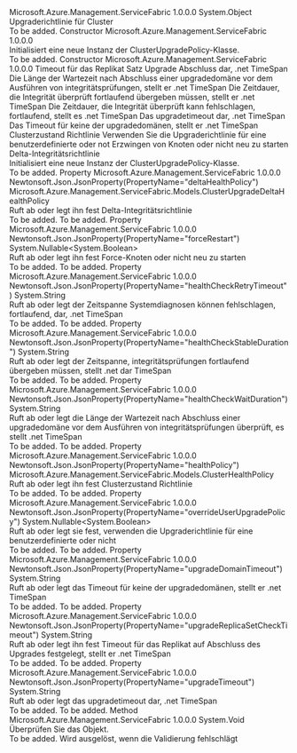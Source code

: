 <Type Name="ClusterUpgradePolicy" FullName="Microsoft.Azure.Management.ServiceFabric.Models.ClusterUpgradePolicy">
  <TypeSignature Language="C#" Value="public class ClusterUpgradePolicy" />
  <TypeSignature Language="ILAsm" Value=".class public auto ansi beforefieldinit ClusterUpgradePolicy extends System.Object" />
  <TypeSignature Language="DocId" Value="T:Microsoft.Azure.Management.ServiceFabric.Models.ClusterUpgradePolicy" />
  <TypeSignature Language="VB.NET" Value="Public Class ClusterUpgradePolicy" />
  <TypeSignature Language="F#" Value="type ClusterUpgradePolicy = class" />
  <AssemblyInfo>
    <AssemblyName>Microsoft.Azure.Management.ServiceFabric</AssemblyName>
    <AssemblyVersion>1.0.0.0</AssemblyVersion>
  </AssemblyInfo>
  <Base>
    <BaseTypeName>System.Object</BaseTypeName>
  </Base>
  <Interfaces />
  <Docs>
    <summary>
            Upgraderichtlinie für Cluster
            </summary>
    <remarks>To be added.</remarks>
  </Docs>
  <Members>
    <Member MemberName=".ctor">
      <MemberSignature Language="C#" Value="public ClusterUpgradePolicy ();" />
      <MemberSignature Language="ILAsm" Value=".method public hidebysig specialname rtspecialname instance void .ctor() cil managed" />
      <MemberSignature Language="DocId" Value="M:Microsoft.Azure.Management.ServiceFabric.Models.ClusterUpgradePolicy.#ctor" />
      <MemberSignature Language="VB.NET" Value="Public Sub New ()" />
      <MemberType>Constructor</MemberType>
      <AssemblyInfo>
        <AssemblyName>Microsoft.Azure.Management.ServiceFabric</AssemblyName>
        <AssemblyVersion>1.0.0.0</AssemblyVersion>
      </AssemblyInfo>
      <Parameters />
      <Docs>
        <summary>
            Initialisiert eine neue Instanz der ClusterUpgradePolicy-Klasse.
            </summary>
        <remarks>To be added.</remarks>
      </Docs>
    </Member>
    <Member MemberName=".ctor">
      <MemberSignature Language="C#" Value="public ClusterUpgradePolicy (string upgradeReplicaSetCheckTimeout, string healthCheckWaitDuration, string healthCheckStableDuration, string healthCheckRetryTimeout, string upgradeTimeout, string upgradeDomainTimeout, Microsoft.Azure.Management.ServiceFabric.Models.ClusterHealthPolicy healthPolicy, Nullable&lt;bool&gt; overrideUserUpgradePolicy = null, Nullable&lt;bool&gt; forceRestart = null, Microsoft.Azure.Management.ServiceFabric.Models.ClusterUpgradeDeltaHealthPolicy deltaHealthPolicy = null);" />
      <MemberSignature Language="ILAsm" Value=".method public hidebysig specialname rtspecialname instance void .ctor(string upgradeReplicaSetCheckTimeout, string healthCheckWaitDuration, string healthCheckStableDuration, string healthCheckRetryTimeout, string upgradeTimeout, string upgradeDomainTimeout, class Microsoft.Azure.Management.ServiceFabric.Models.ClusterHealthPolicy healthPolicy, valuetype System.Nullable`1&lt;bool&gt; overrideUserUpgradePolicy, valuetype System.Nullable`1&lt;bool&gt; forceRestart, class Microsoft.Azure.Management.ServiceFabric.Models.ClusterUpgradeDeltaHealthPolicy deltaHealthPolicy) cil managed" />
      <MemberSignature Language="DocId" Value="M:Microsoft.Azure.Management.ServiceFabric.Models.ClusterUpgradePolicy.#ctor(System.String,System.String,System.String,System.String,System.String,System.String,Microsoft.Azure.Management.ServiceFabric.Models.ClusterHealthPolicy,System.Nullable{System.Boolean},System.Nullable{System.Boolean},Microsoft.Azure.Management.ServiceFabric.Models.ClusterUpgradeDeltaHealthPolicy)" />
      <MemberSignature Language="VB.NET" Value="Public Sub New (upgradeReplicaSetCheckTimeout As String, healthCheckWaitDuration As String, healthCheckStableDuration As String, healthCheckRetryTimeout As String, upgradeTimeout As String, upgradeDomainTimeout As String, healthPolicy As ClusterHealthPolicy, Optional overrideUserUpgradePolicy As Nullable(Of Boolean) = null, Optional forceRestart As Nullable(Of Boolean) = null, Optional deltaHealthPolicy As ClusterUpgradeDeltaHealthPolicy = null)" />
      <MemberSignature Language="F#" Value="new Microsoft.Azure.Management.ServiceFabric.Models.ClusterUpgradePolicy : string * string * string * string * string * string * Microsoft.Azure.Management.ServiceFabric.Models.ClusterHealthPolicy * Nullable&lt;bool&gt; * Nullable&lt;bool&gt; * Microsoft.Azure.Management.ServiceFabric.Models.ClusterUpgradeDeltaHealthPolicy -&gt; Microsoft.Azure.Management.ServiceFabric.Models.ClusterUpgradePolicy" Usage="new Microsoft.Azure.Management.ServiceFabric.Models.ClusterUpgradePolicy (upgradeReplicaSetCheckTimeout, healthCheckWaitDuration, healthCheckStableDuration, healthCheckRetryTimeout, upgradeTimeout, upgradeDomainTimeout, healthPolicy, overrideUserUpgradePolicy, forceRestart, deltaHealthPolicy)" />
      <MemberType>Constructor</MemberType>
      <AssemblyInfo>
        <AssemblyName>Microsoft.Azure.Management.ServiceFabric</AssemblyName>
        <AssemblyVersion>1.0.0.0</AssemblyVersion>
      </AssemblyInfo>
      <Parameters>
        <Parameter Name="upgradeReplicaSetCheckTimeout" Type="System.String" />
        <Parameter Name="healthCheckWaitDuration" Type="System.String" />
        <Parameter Name="healthCheckStableDuration" Type="System.String" />
        <Parameter Name="healthCheckRetryTimeout" Type="System.String" />
        <Parameter Name="upgradeTimeout" Type="System.String" />
        <Parameter Name="upgradeDomainTimeout" Type="System.String" />
        <Parameter Name="healthPolicy" Type="Microsoft.Azure.Management.ServiceFabric.Models.ClusterHealthPolicy" />
        <Parameter Name="overrideUserUpgradePolicy" Type="System.Nullable&lt;System.Boolean&gt;" />
        <Parameter Name="forceRestart" Type="System.Nullable&lt;System.Boolean&gt;" />
        <Parameter Name="deltaHealthPolicy" Type="Microsoft.Azure.Management.ServiceFabric.Models.ClusterUpgradeDeltaHealthPolicy" />
      </Parameters>
      <Docs>
        <param name="upgradeReplicaSetCheckTimeout">Timeout für das Replikat Satz Upgrade Abschluss dar, .net TimeSpan</param>
        <param name="healthCheckWaitDuration">Die Länge der Wartezeit nach Abschluss einer upgradedomäne vor dem Ausführen von integritätsprüfungen, stellt er .net TimeSpan</param>
        <param name="healthCheckStableDuration">Die Zeitdauer, die Integrität überprüft fortlaufend übergeben müssen, stellt er .net TimeSpan</param>
        <param name="healthCheckRetryTimeout">Die Zeitdauer, die Integrität überprüft kann fehlschlagen, fortlaufend, stellt es .net TimeSpan</param>
        <param name="upgradeTimeout">Das upgradetimeout dar, .net TimeSpan</param>
        <param name="upgradeDomainTimeout">Das Timeout für keine der upgradedomänen, stellt er .net TimeSpan</param>
        <param name="healthPolicy">Clusterzustand Richtlinie</param>
        <param name="overrideUserUpgradePolicy">Verwenden Sie die Upgraderichtlinie für eine benutzerdefinierte oder not</param>
        <param name="forceRestart">Erzwingen von Knoten oder nicht neu zu starten</param>
        <param name="deltaHealthPolicy">Delta-Integritätsrichtlinie</param>
        <summary>
            Initialisiert eine neue Instanz der ClusterUpgradePolicy-Klasse.
            </summary>
        <remarks>To be added.</remarks>
      </Docs>
    </Member>
    <Member MemberName="DeltaHealthPolicy">
      <MemberSignature Language="C#" Value="public Microsoft.Azure.Management.ServiceFabric.Models.ClusterUpgradeDeltaHealthPolicy DeltaHealthPolicy { get; set; }" />
      <MemberSignature Language="ILAsm" Value=".property instance class Microsoft.Azure.Management.ServiceFabric.Models.ClusterUpgradeDeltaHealthPolicy DeltaHealthPolicy" />
      <MemberSignature Language="DocId" Value="P:Microsoft.Azure.Management.ServiceFabric.Models.ClusterUpgradePolicy.DeltaHealthPolicy" />
      <MemberSignature Language="VB.NET" Value="Public Property DeltaHealthPolicy As ClusterUpgradeDeltaHealthPolicy" />
      <MemberSignature Language="F#" Value="member this.DeltaHealthPolicy : Microsoft.Azure.Management.ServiceFabric.Models.ClusterUpgradeDeltaHealthPolicy with get, set" Usage="Microsoft.Azure.Management.ServiceFabric.Models.ClusterUpgradePolicy.DeltaHealthPolicy" />
      <MemberType>Property</MemberType>
      <AssemblyInfo>
        <AssemblyName>Microsoft.Azure.Management.ServiceFabric</AssemblyName>
        <AssemblyVersion>1.0.0.0</AssemblyVersion>
      </AssemblyInfo>
      <Attributes>
        <Attribute>
          <AttributeName>Newtonsoft.Json.JsonProperty(PropertyName="deltaHealthPolicy")</AttributeName>
        </Attribute>
      </Attributes>
      <ReturnValue>
        <ReturnType>Microsoft.Azure.Management.ServiceFabric.Models.ClusterUpgradeDeltaHealthPolicy</ReturnType>
      </ReturnValue>
      <Docs>
        <summary>
            Ruft ab oder legt ihn fest Delta-Integritätsrichtlinie
            </summary>
        <value>To be added.</value>
        <remarks>To be added.</remarks>
      </Docs>
    </Member>
    <Member MemberName="ForceRestart">
      <MemberSignature Language="C#" Value="public Nullable&lt;bool&gt; ForceRestart { get; set; }" />
      <MemberSignature Language="ILAsm" Value=".property instance valuetype System.Nullable`1&lt;bool&gt; ForceRestart" />
      <MemberSignature Language="DocId" Value="P:Microsoft.Azure.Management.ServiceFabric.Models.ClusterUpgradePolicy.ForceRestart" />
      <MemberSignature Language="VB.NET" Value="Public Property ForceRestart As Nullable(Of Boolean)" />
      <MemberSignature Language="F#" Value="member this.ForceRestart : Nullable&lt;bool&gt; with get, set" Usage="Microsoft.Azure.Management.ServiceFabric.Models.ClusterUpgradePolicy.ForceRestart" />
      <MemberType>Property</MemberType>
      <AssemblyInfo>
        <AssemblyName>Microsoft.Azure.Management.ServiceFabric</AssemblyName>
        <AssemblyVersion>1.0.0.0</AssemblyVersion>
      </AssemblyInfo>
      <Attributes>
        <Attribute>
          <AttributeName>Newtonsoft.Json.JsonProperty(PropertyName="forceRestart")</AttributeName>
        </Attribute>
      </Attributes>
      <ReturnValue>
        <ReturnType>System.Nullable&lt;System.Boolean&gt;</ReturnType>
      </ReturnValue>
      <Docs>
        <summary>
            Ruft ab oder legt ihn fest Force-Knoten oder nicht neu zu starten
            </summary>
        <value>To be added.</value>
        <remarks>To be added.</remarks>
      </Docs>
    </Member>
    <Member MemberName="HealthCheckRetryTimeout">
      <MemberSignature Language="C#" Value="public string HealthCheckRetryTimeout { get; set; }" />
      <MemberSignature Language="ILAsm" Value=".property instance string HealthCheckRetryTimeout" />
      <MemberSignature Language="DocId" Value="P:Microsoft.Azure.Management.ServiceFabric.Models.ClusterUpgradePolicy.HealthCheckRetryTimeout" />
      <MemberSignature Language="VB.NET" Value="Public Property HealthCheckRetryTimeout As String" />
      <MemberSignature Language="F#" Value="member this.HealthCheckRetryTimeout : string with get, set" Usage="Microsoft.Azure.Management.ServiceFabric.Models.ClusterUpgradePolicy.HealthCheckRetryTimeout" />
      <MemberType>Property</MemberType>
      <AssemblyInfo>
        <AssemblyName>Microsoft.Azure.Management.ServiceFabric</AssemblyName>
        <AssemblyVersion>1.0.0.0</AssemblyVersion>
      </AssemblyInfo>
      <Attributes>
        <Attribute>
          <AttributeName>Newtonsoft.Json.JsonProperty(PropertyName="healthCheckRetryTimeout")</AttributeName>
        </Attribute>
      </Attributes>
      <ReturnValue>
        <ReturnType>System.String</ReturnType>
      </ReturnValue>
      <Docs>
        <summary>
            Ruft ab oder legt der Zeitspanne Systemdiagnosen können fehlschlagen, fortlaufend, dar, .net TimeSpan
            </summary>
        <value>To be added.</value>
        <remarks>To be added.</remarks>
      </Docs>
    </Member>
    <Member MemberName="HealthCheckStableDuration">
      <MemberSignature Language="C#" Value="public string HealthCheckStableDuration { get; set; }" />
      <MemberSignature Language="ILAsm" Value=".property instance string HealthCheckStableDuration" />
      <MemberSignature Language="DocId" Value="P:Microsoft.Azure.Management.ServiceFabric.Models.ClusterUpgradePolicy.HealthCheckStableDuration" />
      <MemberSignature Language="VB.NET" Value="Public Property HealthCheckStableDuration As String" />
      <MemberSignature Language="F#" Value="member this.HealthCheckStableDuration : string with get, set" Usage="Microsoft.Azure.Management.ServiceFabric.Models.ClusterUpgradePolicy.HealthCheckStableDuration" />
      <MemberType>Property</MemberType>
      <AssemblyInfo>
        <AssemblyName>Microsoft.Azure.Management.ServiceFabric</AssemblyName>
        <AssemblyVersion>1.0.0.0</AssemblyVersion>
      </AssemblyInfo>
      <Attributes>
        <Attribute>
          <AttributeName>Newtonsoft.Json.JsonProperty(PropertyName="healthCheckStableDuration")</AttributeName>
        </Attribute>
      </Attributes>
      <ReturnValue>
        <ReturnType>System.String</ReturnType>
      </ReturnValue>
      <Docs>
        <summary>
            Ruft ab oder legt der Zeitspanne, integritätsprüfungen fortlaufend übergeben müssen, stellt .net dar TimeSpan
            </summary>
        <value>To be added.</value>
        <remarks>To be added.</remarks>
      </Docs>
    </Member>
    <Member MemberName="HealthCheckWaitDuration">
      <MemberSignature Language="C#" Value="public string HealthCheckWaitDuration { get; set; }" />
      <MemberSignature Language="ILAsm" Value=".property instance string HealthCheckWaitDuration" />
      <MemberSignature Language="DocId" Value="P:Microsoft.Azure.Management.ServiceFabric.Models.ClusterUpgradePolicy.HealthCheckWaitDuration" />
      <MemberSignature Language="VB.NET" Value="Public Property HealthCheckWaitDuration As String" />
      <MemberSignature Language="F#" Value="member this.HealthCheckWaitDuration : string with get, set" Usage="Microsoft.Azure.Management.ServiceFabric.Models.ClusterUpgradePolicy.HealthCheckWaitDuration" />
      <MemberType>Property</MemberType>
      <AssemblyInfo>
        <AssemblyName>Microsoft.Azure.Management.ServiceFabric</AssemblyName>
        <AssemblyVersion>1.0.0.0</AssemblyVersion>
      </AssemblyInfo>
      <Attributes>
        <Attribute>
          <AttributeName>Newtonsoft.Json.JsonProperty(PropertyName="healthCheckWaitDuration")</AttributeName>
        </Attribute>
      </Attributes>
      <ReturnValue>
        <ReturnType>System.String</ReturnType>
      </ReturnValue>
      <Docs>
        <summary>
            Ruft ab oder legt die Länge der Wartezeit nach Abschluss einer upgradedomäne vor dem Ausführen von integritätsprüfungen überprüft, es stellt .net TimeSpan
            </summary>
        <value>To be added.</value>
        <remarks>To be added.</remarks>
      </Docs>
    </Member>
    <Member MemberName="HealthPolicy">
      <MemberSignature Language="C#" Value="public Microsoft.Azure.Management.ServiceFabric.Models.ClusterHealthPolicy HealthPolicy { get; set; }" />
      <MemberSignature Language="ILAsm" Value=".property instance class Microsoft.Azure.Management.ServiceFabric.Models.ClusterHealthPolicy HealthPolicy" />
      <MemberSignature Language="DocId" Value="P:Microsoft.Azure.Management.ServiceFabric.Models.ClusterUpgradePolicy.HealthPolicy" />
      <MemberSignature Language="VB.NET" Value="Public Property HealthPolicy As ClusterHealthPolicy" />
      <MemberSignature Language="F#" Value="member this.HealthPolicy : Microsoft.Azure.Management.ServiceFabric.Models.ClusterHealthPolicy with get, set" Usage="Microsoft.Azure.Management.ServiceFabric.Models.ClusterUpgradePolicy.HealthPolicy" />
      <MemberType>Property</MemberType>
      <AssemblyInfo>
        <AssemblyName>Microsoft.Azure.Management.ServiceFabric</AssemblyName>
        <AssemblyVersion>1.0.0.0</AssemblyVersion>
      </AssemblyInfo>
      <Attributes>
        <Attribute>
          <AttributeName>Newtonsoft.Json.JsonProperty(PropertyName="healthPolicy")</AttributeName>
        </Attribute>
      </Attributes>
      <ReturnValue>
        <ReturnType>Microsoft.Azure.Management.ServiceFabric.Models.ClusterHealthPolicy</ReturnType>
      </ReturnValue>
      <Docs>
        <summary>
            Ruft ab oder legt ihn fest Clusterzustand Richtlinie
            </summary>
        <value>To be added.</value>
        <remarks>To be added.</remarks>
      </Docs>
    </Member>
    <Member MemberName="OverrideUserUpgradePolicy">
      <MemberSignature Language="C#" Value="public Nullable&lt;bool&gt; OverrideUserUpgradePolicy { get; set; }" />
      <MemberSignature Language="ILAsm" Value=".property instance valuetype System.Nullable`1&lt;bool&gt; OverrideUserUpgradePolicy" />
      <MemberSignature Language="DocId" Value="P:Microsoft.Azure.Management.ServiceFabric.Models.ClusterUpgradePolicy.OverrideUserUpgradePolicy" />
      <MemberSignature Language="VB.NET" Value="Public Property OverrideUserUpgradePolicy As Nullable(Of Boolean)" />
      <MemberSignature Language="F#" Value="member this.OverrideUserUpgradePolicy : Nullable&lt;bool&gt; with get, set" Usage="Microsoft.Azure.Management.ServiceFabric.Models.ClusterUpgradePolicy.OverrideUserUpgradePolicy" />
      <MemberType>Property</MemberType>
      <AssemblyInfo>
        <AssemblyName>Microsoft.Azure.Management.ServiceFabric</AssemblyName>
        <AssemblyVersion>1.0.0.0</AssemblyVersion>
      </AssemblyInfo>
      <Attributes>
        <Attribute>
          <AttributeName>Newtonsoft.Json.JsonProperty(PropertyName="overrideUserUpgradePolicy")</AttributeName>
        </Attribute>
      </Attributes>
      <ReturnValue>
        <ReturnType>System.Nullable&lt;System.Boolean&gt;</ReturnType>
      </ReturnValue>
      <Docs>
        <summary>
            Ruft ab oder legt sie fest, verwenden die Upgraderichtlinie für eine benutzerdefinierte oder nicht
            </summary>
        <value>To be added.</value>
        <remarks>To be added.</remarks>
      </Docs>
    </Member>
    <Member MemberName="UpgradeDomainTimeout">
      <MemberSignature Language="C#" Value="public string UpgradeDomainTimeout { get; set; }" />
      <MemberSignature Language="ILAsm" Value=".property instance string UpgradeDomainTimeout" />
      <MemberSignature Language="DocId" Value="P:Microsoft.Azure.Management.ServiceFabric.Models.ClusterUpgradePolicy.UpgradeDomainTimeout" />
      <MemberSignature Language="VB.NET" Value="Public Property UpgradeDomainTimeout As String" />
      <MemberSignature Language="F#" Value="member this.UpgradeDomainTimeout : string with get, set" Usage="Microsoft.Azure.Management.ServiceFabric.Models.ClusterUpgradePolicy.UpgradeDomainTimeout" />
      <MemberType>Property</MemberType>
      <AssemblyInfo>
        <AssemblyName>Microsoft.Azure.Management.ServiceFabric</AssemblyName>
        <AssemblyVersion>1.0.0.0</AssemblyVersion>
      </AssemblyInfo>
      <Attributes>
        <Attribute>
          <AttributeName>Newtonsoft.Json.JsonProperty(PropertyName="upgradeDomainTimeout")</AttributeName>
        </Attribute>
      </Attributes>
      <ReturnValue>
        <ReturnType>System.String</ReturnType>
      </ReturnValue>
      <Docs>
        <summary>
            Ruft ab oder legt das Timeout für keine der upgradedomänen, stellt er .net TimeSpan
            </summary>
        <value>To be added.</value>
        <remarks>To be added.</remarks>
      </Docs>
    </Member>
    <Member MemberName="UpgradeReplicaSetCheckTimeout">
      <MemberSignature Language="C#" Value="public string UpgradeReplicaSetCheckTimeout { get; set; }" />
      <MemberSignature Language="ILAsm" Value=".property instance string UpgradeReplicaSetCheckTimeout" />
      <MemberSignature Language="DocId" Value="P:Microsoft.Azure.Management.ServiceFabric.Models.ClusterUpgradePolicy.UpgradeReplicaSetCheckTimeout" />
      <MemberSignature Language="VB.NET" Value="Public Property UpgradeReplicaSetCheckTimeout As String" />
      <MemberSignature Language="F#" Value="member this.UpgradeReplicaSetCheckTimeout : string with get, set" Usage="Microsoft.Azure.Management.ServiceFabric.Models.ClusterUpgradePolicy.UpgradeReplicaSetCheckTimeout" />
      <MemberType>Property</MemberType>
      <AssemblyInfo>
        <AssemblyName>Microsoft.Azure.Management.ServiceFabric</AssemblyName>
        <AssemblyVersion>1.0.0.0</AssemblyVersion>
      </AssemblyInfo>
      <Attributes>
        <Attribute>
          <AttributeName>Newtonsoft.Json.JsonProperty(PropertyName="upgradeReplicaSetCheckTimeout")</AttributeName>
        </Attribute>
      </Attributes>
      <ReturnValue>
        <ReturnType>System.String</ReturnType>
      </ReturnValue>
      <Docs>
        <summary>
            Ruft ab oder legt ihn fest Timeout für das Replikat auf Abschluss des Upgrades festgelegt, stellt er .net TimeSpan
            </summary>
        <value>To be added.</value>
        <remarks>To be added.</remarks>
      </Docs>
    </Member>
    <Member MemberName="UpgradeTimeout">
      <MemberSignature Language="C#" Value="public string UpgradeTimeout { get; set; }" />
      <MemberSignature Language="ILAsm" Value=".property instance string UpgradeTimeout" />
      <MemberSignature Language="DocId" Value="P:Microsoft.Azure.Management.ServiceFabric.Models.ClusterUpgradePolicy.UpgradeTimeout" />
      <MemberSignature Language="VB.NET" Value="Public Property UpgradeTimeout As String" />
      <MemberSignature Language="F#" Value="member this.UpgradeTimeout : string with get, set" Usage="Microsoft.Azure.Management.ServiceFabric.Models.ClusterUpgradePolicy.UpgradeTimeout" />
      <MemberType>Property</MemberType>
      <AssemblyInfo>
        <AssemblyName>Microsoft.Azure.Management.ServiceFabric</AssemblyName>
        <AssemblyVersion>1.0.0.0</AssemblyVersion>
      </AssemblyInfo>
      <Attributes>
        <Attribute>
          <AttributeName>Newtonsoft.Json.JsonProperty(PropertyName="upgradeTimeout")</AttributeName>
        </Attribute>
      </Attributes>
      <ReturnValue>
        <ReturnType>System.String</ReturnType>
      </ReturnValue>
      <Docs>
        <summary>
            Ruft ab oder legt das upgradetimeout dar, .net TimeSpan
            </summary>
        <value>To be added.</value>
        <remarks>To be added.</remarks>
      </Docs>
    </Member>
    <Member MemberName="Validate">
      <MemberSignature Language="C#" Value="public virtual void Validate ();" />
      <MemberSignature Language="ILAsm" Value=".method public hidebysig newslot virtual instance void Validate() cil managed" />
      <MemberSignature Language="DocId" Value="M:Microsoft.Azure.Management.ServiceFabric.Models.ClusterUpgradePolicy.Validate" />
      <MemberSignature Language="VB.NET" Value="Public Overridable Sub Validate ()" />
      <MemberSignature Language="F#" Value="abstract member Validate : unit -&gt; unit&#xA;override this.Validate : unit -&gt; unit" Usage="clusterUpgradePolicy.Validate " />
      <MemberType>Method</MemberType>
      <AssemblyInfo>
        <AssemblyName>Microsoft.Azure.Management.ServiceFabric</AssemblyName>
        <AssemblyVersion>1.0.0.0</AssemblyVersion>
      </AssemblyInfo>
      <ReturnValue>
        <ReturnType>System.Void</ReturnType>
      </ReturnValue>
      <Parameters />
      <Docs>
        <summary>
            Überprüfen Sie das Objekt.
            </summary>
        <remarks>To be added.</remarks>
        <exception cref="T:Microsoft.Rest.ValidationException">
            Wird ausgelöst, wenn die Validierung fehlschlägt
            </exception>
      </Docs>
    </Member>
  </Members>
</Type>